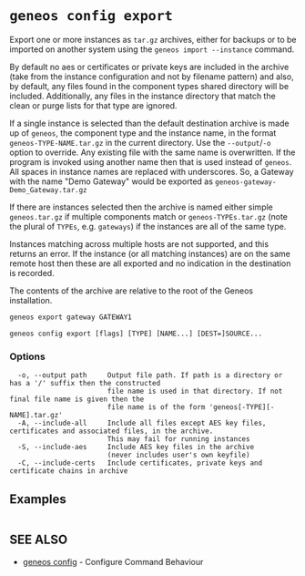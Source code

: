 # `geneos config export`

Export one or more instances as `tar.gz` archives, either for backups or to be imported on another system using the `geneos import --instance` command.

By default no aes or certificates or private keys are included in the archive (take from the instance configuration and not by filename pattern) and also, by default, any files found in the component types shared directory will be included. Additionally, any files in the instance directory that match the clean or purge lists for that type are ignored.

If a single instance is selected than the default destination archive is made up of `geneos`, the component type and the instance name, in the format `geneos-TYPE-NAME.tar.gz` in the current directory. Use the `--output`/`-o` option to override. Any existing file with the same name is overwritten. If the program is invoked using another name then that is used instead of `geneos`. All spaces in instance names are replaced with underscores. So, a Gateway with the name "Demo Gateway" would be exported as `geneos-gateway-Demo_Gateway.tar.gz`

If there are instances selected then the archive is named either simple `geneos.tar.gz` if multiple components match or `geneos-TYPEs.tar.gz` (note the plural of `TYPEs`, e.g. `gateways`) if the instances are all of the same type.

Instances matching across multiple hosts are not supported, and this returns an error. If the instance (or all matching instances) are on the same remote host then these are all exported and no indication in the destination is recorded.

The contents of the archive are relative to the root of the Geneos installation.

```bash
geneos export gateway GATEWAY1
```
```text
geneos config export [flags] [TYPE] [NAME...] [DEST=]SOURCE...
```

### Options

```text
  -o, --output path     Output file path. If path is a directory or has a '/' suffix then the constructed
                        file name is used in that directory. If not final file name is given then the
                        file name is of the form 'geneos[-TYPE][-NAME].tar.gz'
  -A, --include-all     Include all files except AES key files, certificates and associated files, in the archive.
                        This may fail for running instances
  -S, --include-aes     Include AES key files in the archive
                        (never includes user's own keyfile)
  -C, --include-certs   Include certificates, private keys and certificate chains in archive
```

## Examples

```bash

```

## SEE ALSO

* [geneos config](geneos_config.md)	 - Configure Command Behaviour
